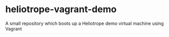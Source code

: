 heliotrope-vagrant-demo
=======================

A small repository which boots up a Heliotrope demo virtual machine using Vagrant
